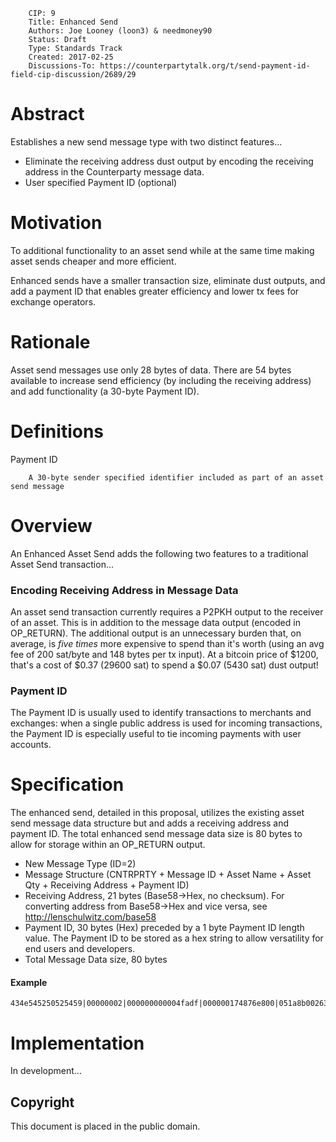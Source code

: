         CIP: 9
        Title: Enhanced Send
        Authors: Joe Looney (loon3) & needmoney90
        Status: Draft
        Type: Standards Track
        Created: 2017-02-25
        Discussions-To: https://counterpartytalk.org/t/send-payment-id-field-cip-discussion/2689/29


# Abstract

Establishes a new send message type with two distinct features...  

* Eliminate the receiving address dust output by encoding the receiving address in the Counterparty message data.  
* User specified Payment ID (optional)


# Motivation

To additional functionality to an asset send while at the same time making asset sends cheaper and more efficient.

Enhanced sends have a smaller transaction size, eliminate dust outputs, and add a payment ID that enables greater efficiency and lower tx fees for exchange operators.


# Rationale

Asset send messages use only 28 bytes of data.  There are 54 bytes available to increase send efficiency (by including the receiving address) and add functionality (a 30-byte Payment ID).


# Definitions

Payment ID

        A 30-byte sender specified identifier included as part of an asset send message
        

# Overview

An Enhanced Asset Send adds the following two features to a traditional Asset Send transaction...

### Encoding Receiving Address in Message Data

An asset send transaction currently requires a P2PKH output to the receiver of an asset.  This is in addition to the message data output (encoded in OP_RETURN).  The additional output is an unnecessary burden that, on average, is *five times* more expensive to spend than it's worth (using an avg fee of 200 sat/byte and 148 bytes per tx input).  At a bitcoin price of $1200, that's a cost of $0.37 (29600 sat) to spend a $0.07 (5430 sat) dust output!

### Payment ID 

The Payment ID is usually used to identify transactions to merchants and exchanges: when a single public address is used for incoming transactions, the Payment ID is especially useful to tie incoming payments with user accounts. 


# Specification

The enhanced send, detailed in this proposal, utilizes the existing asset send message data structure but and adds a  receiving address and payment ID.  The total enhanced send message data size is 80 bytes to allow for storage within an OP_RETURN output.

*   New Message Type (ID=2)
*   Message Structure (CNTRPRTY + Message ID + Asset Name + Asset Qty + Receiving Address + Payment ID)
*   Receiving Address, 21 bytes (Base58->Hex, no checksum). 
    For converting address from Base58->Hex and vice versa, see http://lenschulwitz.com/base58
*   Payment ID, 30 bytes (Hex) preceded by a 1 byte Payment ID length value. The Payment ID to be stored as a hex string to allow versatility for end users and developers.
*   Total Message Data size, 80 bytes


#### Example
```
434e545250525459|00000002|000000000004fadf|000000174876e800|051a8b0026343166625c7475f01e48b5ede8c0252e|1effffffffffffffffffffffffffffffffffffffffffffffffffffffffffff
```


# Implementation

In development...

## Copyright ##

This document is placed in the public domain.